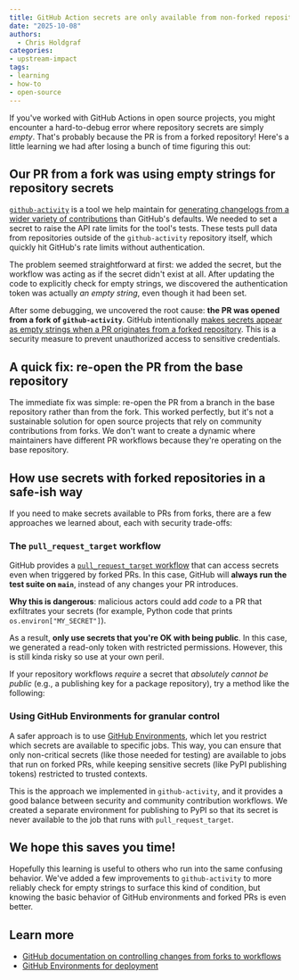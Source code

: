 ```yaml
---
title: GitHub Action secrets are only available from non-forked repositories!
date: "2025-10-08"
authors:
  - Chris Holdgraf
categories:
- upstream-impact
tags:
- learning
- how-to
- open-source
---
```


If you've worked with GitHub Actions in open source projects, you might encounter a hard-to-debug error where repository secrets are simply _empty_. That's probably because the PR is from a forked repository! Here's a little learning we had after losing a bunch of time figuring this out:

## Our PR from a fork was using empty strings for repository secrets

[`github-activity`](https://github.com/executablebooks/github-activity) is a tool we help maintain for [generating changelogs from a wider variety of contributions](https://github-activity.readthedocs.io/en/latest/#how-we-define-contributors-in-the-reports) than GitHub's defaults. We needed to set a secret to raise the API rate limits for the tool's tests. These tests pull data from repositories outside of the `github-activity` repository itself, which quickly hit GitHub's rate limits without authentication.

The problem seemed straightforward at first: we added the secret, but the workflow was acting as if the secret didn't exist at all. After updating the code to explicitly check for empty strings, we discovered the authentication token was actually _an empty string_, even though it had been set.

After some debugging, we uncovered the root cause: **the PR was opened from a fork of `github-activity`**. GitHub intentionally [makes secrets appear as empty strings when a PR originates from a forked repository](https://docs.github.com/en/actions/how-tos/write-workflows/choose-what-workflows-do/use-secrets). This is a security measure to prevent unauthorized access to sensitive credentials.

## A quick fix: re-open the PR from the base repository

The immediate fix was simple: re-open the PR from a branch in the base repository rather than from the fork. This worked perfectly, but it's not a sustainable solution for open source projects that rely on community contributions from forks.
We don't want to create a dynamic where maintainers have different PR workflows because they're operating on the base repository.

## How use secrets with forked repositories in a safe-ish way

If you need to make secrets available to PRs from forks, there are a few approaches we learned about, each with security trade-offs:

### The `pull_request_target` workflow

GitHub provides a [`pull_request_target` workflow](https://docs.github.com/en/repositories/managing-your-repositorys-settings-and-features/enabling-features-for-your-repository/managing-github-actions-settings-for-a-repository#controlling-changes-from-forks-to-workflows-in-public-repositories) that can access secrets even when triggered by forked PRs. In this case, GitHub will **always run the test suite on `main`**, instead of any changes your PR introduces.

**Why this is dangerous**: malicious actors could add _code_ to a PR that exfiltrates your secrets (for example, Python code that prints `os.environ["MY_SECRET"]`).

As a result, **only use secrets that you're OK with being public**. In this case, we generated a read-only token with restricted permissions. However, this is still kinda risky so use at your own peril.

If your repository workflows _require_ a secret that _absolutely cannot be public_ (e.g., a publishing key for a package repository), try a method like the following:

### Using GitHub Environments for granular control

A safer approach is to use [GitHub Environments](https://docs.github.com/en/actions/how-tos/deploy/configure-and-manage-deployments/manage-environments), which let you restrict which secrets are available to specific jobs. This way, you can ensure that only non-critical secrets (like those needed for testing) are available to jobs that run on forked PRs, while keeping sensitive secrets (like PyPI publishing tokens) restricted to trusted contexts.

This is the approach we implemented in `github-activity`, and it provides a good balance between security and community contribution workflows. We created a separate environment for publishing to PyPI so that its secret is never available to the job that runs with `pull_request_target`.

## We hope this saves you time!

Hopefully this learning is useful to others who run into the same confusing behavior. We've added a few improvements to `github-activity` to more reliably check for empty strings to surface this kind of condition, but knowing the basic behavior of GitHub environments and forked PRs is even better.

## Learn more

- [GitHub documentation on controlling changes from forks to workflows](https://docs.github.com/en/repositories/managing-your-repositorys-settings-and-features/enabling-features-for-your-repository/managing-github-actions-settings-for-a-repository#controlling-changes-from-forks-to-workflows-in-public-repositories)
- [GitHub Environments for deployment](https://docs.github.com/en/actions/how-tos/deploy/configure-and-manage-deployments/manage-environments)

